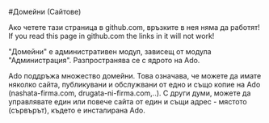 #Домейни (Сайтове)

<div class="ui modal hidden">
  Ако четете тази страница в github.com, връзките в нея няма да работят!
  If you read this page in github.com the links in it will not work!
</div>

"Домейни" е административен модул, зависещ от модула "Администрация". Разпространява се с ядрото на Ado.

Ado поддръжа множество домейни. Това означава, че можете да имате няколко сайта, публикувани и обслужвани от едно и също копие на Ado (nashata-firma.com, drugata-ni-firma.com,..). С други думи, можете да управлявате един или повече сайта от един и същи адрес - мястото (сървърът), където е инсталирана Ado.
